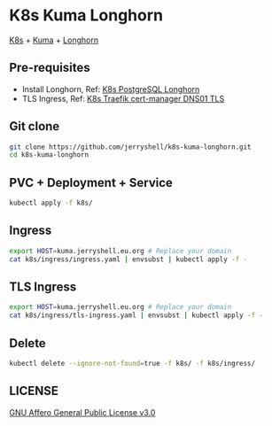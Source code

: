 # K8s Kuma Longhorn

[K8s](https://kubernetes.io/) + [Kuma](https://github.com/louislam/uptime-kuma) + [Longhorn](https://longhorn.io/)

## Pre-requisites

- Install Longhorn, Ref: [K8s PostgreSQL Longhorn](https://github.com/jerryshell/k8s-postgres-longhorn)
- TLS Ingress, Ref: [K8s Traefik cert-manager DNS01 TLS](https://github.com/jerryshell/k8s-traefik-cert-manager-dns01-tls)

## Git clone

```bash
git clone https://github.com/jerryshell/k8s-kuma-longhorn.git
cd k8s-kuma-longhorn
```

## PVC + Deployment + Service

```bash
kubectl apply -f k8s/
```

## Ingress

```bash
export HOST=kuma.jerryshell.eu.org # Replace your domain
cat k8s/ingress/ingress.yaml | envsubst | kubectl apply -f -
```

## TLS Ingress

```bash
export HOST=kuma.jerryshell.eu.org # Replace your domain
cat k8s/ingress/tls-ingress.yaml | envsubst | kubectl apply -f -
```

## Delete

```bash
kubectl delete --ignore-not-found=true -f k8s/ -f k8s/ingress/
```

</details>

## LICENSE

[GNU Affero General Public License v3.0](https://choosealicense.com/licenses/agpl-3.0/)
